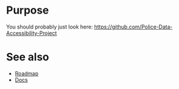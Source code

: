# Purpose
You should probably just look here: https://github.com/Police-Data-Accessibility-Project

# See also
- [Roadmap](https://github.com/orgs/Police-Data-Accessibility-Project/projects/24)
- [Docs](https://docs.pdap.io)
